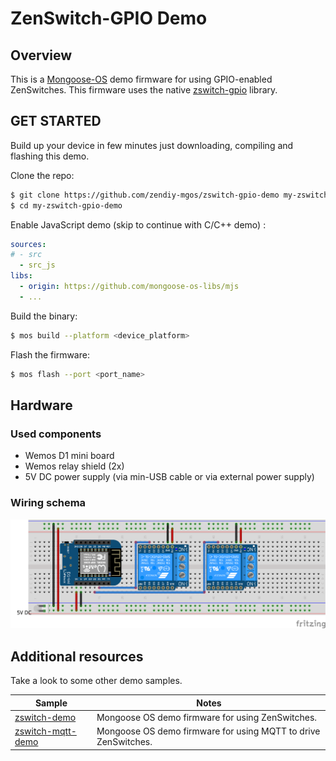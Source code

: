 # ZenSwitch-GPIO Demo 
## Overview
This is a [Mongoose-OS](https://mongoose-os.com/) demo firmware for using GPIO-enabled ZenSwitches. This firmware uses the native [zswitch-gpio](https://github.com/zendiy-mgos/zswitch-gpio) library.
## GET STARTED
Build up your device in few minutes just downloading, compiling and flashing this demo.

Clone the repo:
```bash
$ git clone https://github.com/zendiy-mgos/zswitch-gpio-demo my-zswitch-gpio-demo
$ cd my-zswitch-gpio-demo
```
Enable JavaScript demo (skip to continue with C/C++ demo) :
```yaml
sources:
# - src
  - src_js
libs:
  - origin: https://github.com/mongoose-os-libs/mjs
  - ...
```
Build the binary:
```bash
$ mos build --platform <device_platform>
```
Flash the firmware:
```bash
$ mos flash --port <port_name>
```
## Hardware
### Used components
 - Wemos D1 mini board
 - Wemos relay shield (2x)
 - 5V DC power supply (via min-USB cable or via external power supply)
### Wiring schema
![zswitch-gpio demo wiring schema](docs/zswitch-gpio-demo-sketch_bb.png)
## Additional resources
Take a look to some other demo samples.

|Sample|Notes|
|--|--|
|[zswitch-demo](https://github.com/zendiy-mgos/zswitch-demo)|Mongoose OS demo firmware for using ZenSwitches.|
|[zswitch-mqtt-demo](https://github.com/zendiy-mgos/zswitch-mqtt-demo)|Mongoose OS demo firmware for using MQTT to drive ZenSwitches.|
